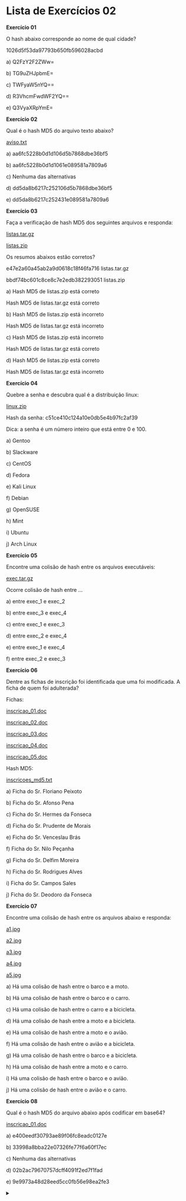# Lista de Exercícios 02

**Exercício 01**

O hash abaixo corresponde ao nome de qual cidade?

1026d5f53da97793b650fb596028acbd

a) Q2FzY2F2ZWw=

b) TG9uZHJpbmE=

c) TWFyaW5nYQ==

d) R3VhcmFwdWF2YQ==

e) Q3VyaXRpYmE=

**Exercício 02**

Qual é o hash MD5 do arquivo texto abaixo?

[aviso.txt](aviso.txt)

a) aa6fc5228b0d1d106d5b7868dbe36bf5

b) aa6fc5228b0d1d1061e089581a7809a6

c) Nenhuma das alternativas

d) dd5da8b6217c252106d5b7868dbe36bf5

e) dd5da8b6217c252431e089581a7809a6

**Exercício 03**

Faça a verificação de hash MD5 dos seguintes arquivos e responda:

[listas.tar.gz](listas.tar.gz)

[listas.zip](listas.zip)

Os resumos abaixos estão corretos?

e47e2a60a45ab2a9d0618c18f46fa716  listas.tar.gz

bbdf74bc601c8ce8c7e2edb382293051  listas.zip

a)
Hash MD5 de listas.zip está correto

Hash MD5 de listas.tar.gz está correto

b)
Hash MD5 de listas.zip está incorreto

Hash MD5 de listas.tar.gz está incorreto

c)
Hash MD5 de listas.zip está incorreto

Hash MD5 de listas.tar.gz está correto

d)
Hash MD5 de listas.zip está correto

Hash MD5 de listas.tar.gz está incorreto

**Exercício 04**

Quebre a senha e descubra qual é a distribuição linux:

[linux.zip](linux.zip)

Hash da senha: c51ce410c124a10e0db5e4b97fc2af39

Dica: a senha é um número inteiro que está entre 0 e 100.

a) Gentoo

b) Slackware

c) CentOS

d) Fedora

e) Kali Linux

f) Debian

g) OpenSUSE

h) Mint

i) Ubuntu

j) Arch Linux

**Exercício 05**

Encontre uma colisão de hash entre os arquivos executáveis:

[exec.tar.gz](exec.tar.gz)

Ocorre colisão de hash entre ...

a) entre exec_1 e exec_2

b) entre exec_3 e exec_4

c) entre exec_1 e exec_3

d) entre exec_2 e exec_4

e) entre exec_1 e exec_4

f) entre exec_2 e exec_3

**Exercício 06**

Dentre as fichas de inscrição foi identificada que uma foi modificada. A ficha de quem foi adulterada?

Fichas:

[inscricao_01.doc](inscricao_01.doc)

[inscricao_02.doc](inscricao_02.doc)

[inscricao_03.doc](inscricao_03.doc)

[inscricao_04.doc](inscricao_04.doc)

[inscricao_05.doc](inscricao_05.doc)

Hash MD5:

[inscricoes_md5.txt](inscricoes_md5.txt)

a) Ficha do Sr. Floriano Peixoto

b) Ficha do Sr. Afonso Pena

c) Ficha do Sr. Hermes da Fonseca

d) Ficha do Sr. Prudente de Morais

e) Ficha do Sr. Venceslau Brás

f) Ficha do Sr. Nilo Peçanha

g) Ficha do Sr. Delfim Moreira

h) Ficha do Sr. Rodrigues Alves

i) Ficha do Sr. Campos Sales

j) Ficha do Sr. Deodoro da Fonseca

**Exercício 07**

Encontre uma colisão de hash entre os arquivos abaixo e responda:

[a1.jpg](a1.jpg)

[a2.jpg](a2.jpg)

[a3.jpg](a3.jpg)

[a4.jpg](a4.jpg)

[a5.jpg](a5.jpg)

a) Há uma colisão de hash entre o barco e a moto.

b) Há uma colisão de hash entre o barco e o carro.

c) Há uma colisão de hash entre o carro e a bicicleta.

d) Há uma colisão de hash entre a moto e a bicicleta.

e) Há uma colisão de hash entre a moto e o avião.

f) Há uma colisão de hash entre o avião e a bicicleta.

g) Há uma colisão de hash entre o barco e a bicicleta.

h) Há uma colisão de hash entre a moto e o carro.

i) Há uma colisão de hash entre o barco e o avião.

j) Há uma colisão de hash entre o avião e o carro.

**Exercício 08**

Qual é o hash MD5 do arquivo abaixo após codificar em base64?

[inscricao_01.doc](./doc/inscricao_01.doc)

a) e400eedf30793ae89f06fc8eadc0127e

b) 33998a8bba22e07326fe77f6a60f17ec

c) Nenhuma das alternativas

d) 02b2ac79670757dcff4091f2ed7f1fad

e) 9e9973a48d28eed5cc0fb56e98ea2fe3 

<details><summary></summary>
01 b)

02 e)

03 c)

04 g)

05 f)

06 f)

07 i)

08 a)
</details>

